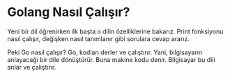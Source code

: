 # Golang Nasıl Çalışır?

Yeni bir dil öğrenirken ilk başta o dilin özelliklerine bakarız. Print fonksiyonu nasıl çalışır, değişken nasıl tanımlanır gibi sorulara cevap ararız. 

Peki Go nasıl çalışır? Go, kodları derler ve çalıştırır. Yani, bilgisayarın anlayacağı bir dile dönüştürür. Buna makine kodu denir. Bilgisayar bu dili anlar ve çalıştırır.
